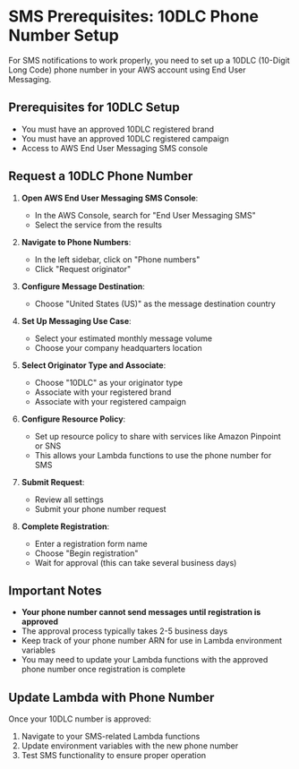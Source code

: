 # SMS Prerequisites: 10DLC Phone Number Setup

For SMS notifications to work properly, you need to set up a 10DLC (10-Digit Long Code) phone number in your AWS account using End User Messaging.

## Prerequisites for 10DLC Setup
- You must have an approved 10DLC registered brand
- You must have an approved 10DLC registered campaign
- Access to AWS End User Messaging SMS console

## Request a 10DLC Phone Number

1. **Open AWS End User Messaging SMS Console**:
   - In the AWS Console, search for "End User Messaging SMS"
   - Select the service from the results

2. **Navigate to Phone Numbers**:
   - In the left sidebar, click on "Phone numbers"
   - Click "Request originator"

3. **Configure Message Destination**:
   - Choose "United States (US)" as the message destination country

4. **Set Up Messaging Use Case**:
   - Select your estimated monthly message volume
   - Choose your company headquarters location

5. **Select Originator Type and Associate**:
   - Choose "10DLC" as your originator type
   - Associate with your registered brand
   - Associate with your registered campaign

6. **Configure Resource Policy**:
   - Set up resource policy to share with services like Amazon Pinpoint or SNS
   - This allows your Lambda functions to use the phone number for SMS

7. **Submit Request**:
   - Review all settings
   - Submit your phone number request

8. **Complete Registration**:
   - Enter a registration form name
   - Choose "Begin registration"
   - Wait for approval (this can take several business days)

## Important Notes
- **Your phone number cannot send messages until registration is approved**
- The approval process typically takes 2-5 business days
- Keep track of your phone number ARN for use in Lambda environment variables
- You may need to update your Lambda functions with the approved phone number once registration is complete

## Update Lambda with Phone Number
Once your 10DLC number is approved:
1. Navigate to your SMS-related Lambda functions
2. Update environment variables with the new phone number
3. Test SMS functionality to ensure proper operation